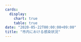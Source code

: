 ```yaml
---
cards:
  display:
    chart: true
    table: true
date: "2020-05-22T00:00:00+09:00"
title: "市内における感染状況"
---
```

